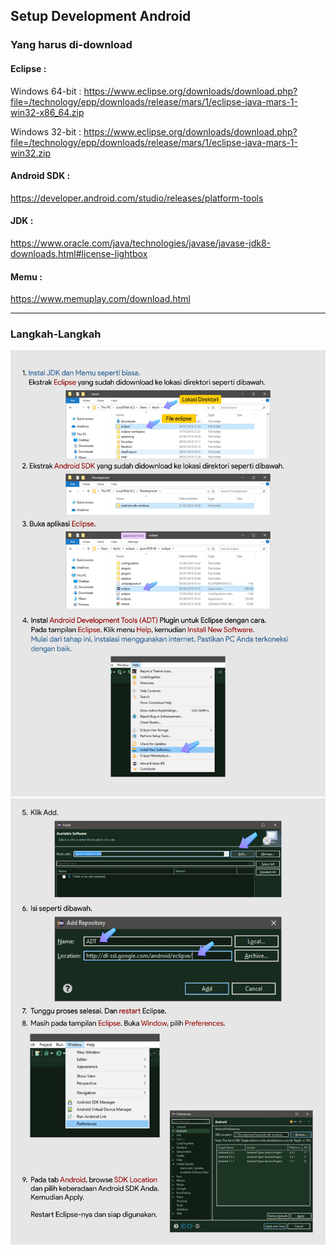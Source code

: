 ## Setup Development Android

### Yang harus di-download

#### Eclipse :

Windows 64-bit : https://www.eclipse.org/downloads/download.php?file=/technology/epp/downloads/release/mars/1/eclipse-java-mars-1-win32-x86_64.zip

Windows 32-bit : https://www.eclipse.org/downloads/download.php?file=/technology/epp/downloads/release/mars/1/eclipse-java-mars-1-win32.zip

#### Android SDK :

https://developer.android.com/studio/releases/platform-tools

#### JDK : 

https://www.oracle.com/java/technologies/javase/javase-jdk8-downloads.html#license-lightbox

#### Memu :

https://www.memuplay.com/download.html

***

### Langkah-Langkah

<img src="/android/1.jpg?raw=true"/>
<img src="/android/2.jpg?raw=true"/>
